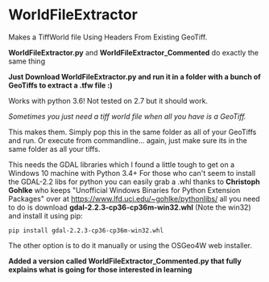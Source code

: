 # WorldFileExtractor
Makes a TiffWorld file Using Headers From Existing GeoTiff.

<b>WorldFileExtractor.py</b> and <b>WorldFileExtractor_Commented</b> do exactly the same thing

<b>Just Download WorldFileExtractor.py and run it in a folder with a bunch of GeoTiffs to extract a .tfw file :) </b>

Works with python 3.6!
Not tested on 2.7 but it should work. 

<i>Sometimes you just need a tiff world file when all you have is a GeoTiff. </i>

This makes them. 
Simply pop this in the same folder as all of your GeoTiffs and run. 
Or execute from commandline... again, just make sure its in the same folder as all your tiffs.

This needs the GDAL libraries which I found a little tough to get on a Windows 10 machine with Python 3.4+
For those who can't seem to install the GDAL-2.2 libs for python you can easily grab a .whl thanks to <b>Christoph Gohlke</b> who keeps "Unofficial Windows Binaries for Python Extension Packages" over at https://www.lfd.uci.edu/~gohlke/pythonlibs/ all you need to do is download <b>gdal-2.2.3-cp36-cp36m-win32.whl</b> (Note the win32) and install it using pip:

<code>pip install gdal-2.2.3-cp36-cp36m-win32.whl</code>

The other option is to do it manually or using the OSGeo4W web installer.  

<b>Added a version called WorldFileExtractor_Commented.py that fully explains what is going for those interested in learning </b>
